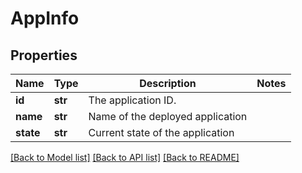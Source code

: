 # AppInfo

## Properties
Name | Type | Description | Notes
------------ | ------------- | ------------- | -------------
**id** | **str** | The application ID. | 
**name** | **str** | Name of the deployed application | 
**state** | **str** | Current state of the application | 

[[Back to Model list]](../README.md#documentation-for-models) [[Back to API list]](../README.md#documentation-for-api-endpoints) [[Back to README]](../README.md)


